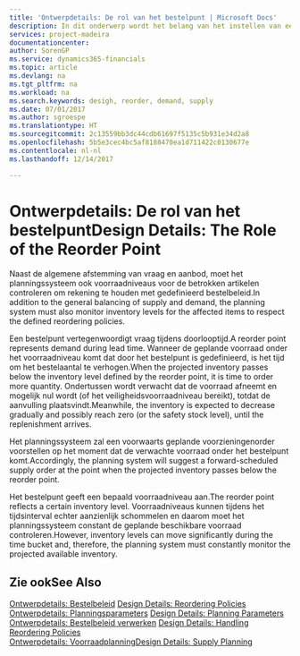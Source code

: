 ```yaml
---
title: 'Ontwerpdetails: De rol van het bestelpunt | Microsoft Docs'
description: In dit onderwerp wordt het belang van het instellen van een bestelpunt aangegeven, zodat u weet wanneer u meer voorraad moet bestellen.
services: project-madeira
documentationcenter: 
author: SorenGP
ms.service: dynamics365-financials
ms.topic: article
ms.devlang: na
ms.tgt_pltfrm: na
ms.workload: na
ms.search.keywords: desigh, reorder, demand, supply
ms.date: 07/01/2017
ms.author: sgroespe
ms.translationtype: HT
ms.sourcegitcommit: 2c13559bb3dc44cdb61697f5135c5b931e34d2a8
ms.openlocfilehash: 5b5e3cec4bc5af8188470ea1d711422c0130677e
ms.contentlocale: nl-nl
ms.lasthandoff: 12/14/2017

---
```

# <a name="design-details-the-role-of-the-reorder-point"></a><span data-ttu-id="de9e0-103">Ontwerpdetails: De rol van het bestelpunt</span><span class="sxs-lookup"><span data-stu-id="de9e0-103">Design Details: The Role of the Reorder Point</span></span>
<span data-ttu-id="de9e0-104">Naast de algemene afstemming van vraag en aanbod, moet het planningssysteem ook voorraadniveaus voor de betrokken artikelen controleren om rekening te houden met gedefinieerd bestelbeleid.</span><span class="sxs-lookup"><span data-stu-id="de9e0-104">In addition to the general balancing of supply and demand, the planning system must also monitor inventory levels for the affected items to respect the defined reordering policies.</span></span>  
  
<span data-ttu-id="de9e0-105">Een bestelpunt vertegenwoordigt vraag tijdens doorlooptijd.</span><span class="sxs-lookup"><span data-stu-id="de9e0-105">A reorder point represents demand during lead time.</span></span> <span data-ttu-id="de9e0-106">Wanneer de geplande voorraad onder het voorraadniveau komt dat door het bestelpunt is gedefinieerd, is het tijd om het bestelaantal te verhogen.</span><span class="sxs-lookup"><span data-stu-id="de9e0-106">When the projected inventory passes below the inventory level defined by the reorder point, it is time to order more quantity.</span></span> <span data-ttu-id="de9e0-107">Ondertussen wordt verwacht dat de voorraad afneemt en mogelijk nul wordt (of het veiligheidsvoorraadniveau bereikt), totdat de aanvulling plaatsvindt.</span><span class="sxs-lookup"><span data-stu-id="de9e0-107">Meanwhile, the inventory is expected to decrease gradually and possibly reach zero (or the safety stock level), until the replenishment arrives.</span></span>  
  
<span data-ttu-id="de9e0-108">Het planningssysteem zal een voorwaarts geplande voorzieningenorder voorstellen op het moment dat de verwachte voorraad onder het bestelpunt komt.</span><span class="sxs-lookup"><span data-stu-id="de9e0-108">Accordingly, the planning system will suggest a forward-scheduled supply order at the point when the projected inventory passes below the reorder point.</span></span>  
  
<span data-ttu-id="de9e0-109">Het bestelpunt geeft een bepaald voorraadniveau aan.</span><span class="sxs-lookup"><span data-stu-id="de9e0-109">The reorder point reflects a certain inventory level.</span></span> <span data-ttu-id="de9e0-110">Voorraadniveaus kunnen tijdens het tijdsinterval echter aanzienlijk schommelen en daarom moet het planningssysteem constant de geplande beschikbare voorraad controleren.</span><span class="sxs-lookup"><span data-stu-id="de9e0-110">However, inventory levels can move significantly during the time bucket and, therefore, the planning system must constantly monitor the projected available inventory.</span></span>  
  
## <a name="see-also"></a><span data-ttu-id="de9e0-111">Zie ook</span><span class="sxs-lookup"><span data-stu-id="de9e0-111">See Also</span></span>  
<span data-ttu-id="de9e0-112">[Ontwerpdetails: Bestelbeleid](design-details-reordering-policies.md) </span><span class="sxs-lookup"><span data-stu-id="de9e0-112">[Design Details: Reordering Policies](design-details-reordering-policies.md) </span></span>  
<span data-ttu-id="de9e0-113">[Ontwerpdetails: Planningsparameters](design-details-planning-parameters.md) </span><span class="sxs-lookup"><span data-stu-id="de9e0-113">[Design Details: Planning Parameters](design-details-planning-parameters.md) </span></span>  
<span data-ttu-id="de9e0-114">[Ontwerpdetails: Bestelbeleid verwerken](design-details-handling-reordering-policies.md) </span><span class="sxs-lookup"><span data-stu-id="de9e0-114">[Design Details: Handling Reordering Policies](design-details-handling-reordering-policies.md) </span></span>  
[<span data-ttu-id="de9e0-115">Ontwerpdetails: Voorraadplanning</span><span class="sxs-lookup"><span data-stu-id="de9e0-115">Design Details: Supply Planning</span></span>](design-details-supply-planning.md)
